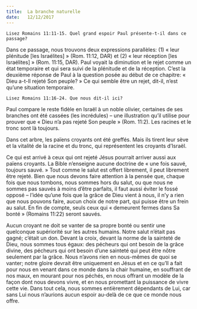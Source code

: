 ```yaml
---
title:  La branche naturelle
date:   12/12/2017
---
```


`Lisez Romains 11:11-15. Quel grand espoir Paul présente-t-il dans ce passage?`

Dans ce passage, nous trouvons deux expressions parallèles: (1) « leur plénitude [les Israélites] » (Rom. 11:12, DAR) et (2) « leur réception [les Israélites] » (Rom. 11:15, DAR). Paul voyait la diminution et le rejet comme un état temporaire et qui sera suivi de la plénitude et de la réception. C’est la deuxième réponse de Paul à la question posée au début de ce chapitre: « Dieu a-t-Il rejeté Son peuple? » Ce qui semble être un rejet, dit-il, n’est qu’une situation temporaire. 

`Lisez Romains 11:16-24. Que nous dit-il ici?`

Paul compare le reste fidèle en Israël à un noble olivier, certaines de ses branches ont été cassées (les incrédules) – une illustration qu’il utilise pour prouver que « Dieu n’a pas rejeté Son peuple » (Rom. 11:2). Les racines et le tronc sont là toujours. 

Dans cet arbre, les païens croyants ont été greffés. Mais ils tirent leur sève et la vitalité de la racine et du tronc, qui représentent les croyants d’Israël. 

Ce qui est arrivé à ceux qui ont rejeté Jésus pourrait arriver aussi aux païens croyants. La Bible n’enseigne aucune doctrine de « une fois sauvé, toujours sauvé. » Tout comme le salut est offert librement, il peut librement être rejeté. Bien que nous devons faire attention à la pensée que, chaque fois que nous tombons, nous sommes hors du salut, ou que nous ne sommes pas sauvés à moins d’être parfaits, il faut aussi éviter le fossé opposé – l’idée qu’une fois que la grâce de Dieu vient à nous, il n’y a rien que nous pouvons faire, aucun choix de notre part, qui puisse être un frein au salut. En fin de compte, seuls ceux qui « demeurent fermes dans Sa bonté » (Romains 11:22) seront sauvés. 

Aucun croyant ne doit se vanter de sa propre bonté ou sentir une quelconque supériorité sur les autres humains. Notre salut n’était pas gagné; c’était un don. Devant la croix, devant la norme de la sainteté de Dieu, nous sommes tous égaux: des pécheurs qui ont besoin de la grâce divine, des pécheurs qui ont besoin d’une sainteté qui peut être nôtre seulement par la grâce. Nous n’avons rien en nous-mêmes de quoi se vanter; notre gloire devrait être uniquement en Jésus et en ce qu’Il a fait pour nous en venant dans ce monde dans la chair humaine, en souffrant de nos maux, en mourant pour nos péchés, en nous offrant un modèle de la façon dont nous devons vivre, et en nous promettant la puissance de vivre cette vie. Dans tout cela, nous sommes entièrement dépendants de Lui, car sans Lui nous n’aurions aucun espoir au-delà de ce que ce monde nous offre. 
